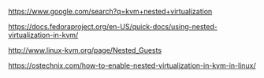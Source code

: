 https://www.google.com/search?q=kvm+nested+virtualization

https://docs.fedoraproject.org/en-US/quick-docs/using-nested-virtualization-in-kvm/

http://www.linux-kvm.org/page/Nested_Guests

https://ostechnix.com/how-to-enable-nested-virtualization-in-kvm-in-linux/
